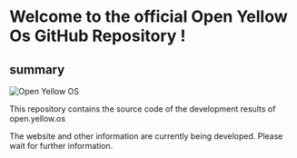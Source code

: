 # Welcome to the official Open Yellow Os GitHub Repository !


## summary

![Open Yellow OS](https://user-images.githubusercontent.com/73892113/158064465-76db4c73-3c7c-4dc9-8673-cb1f1d0cd8a1.png)


This repository contains the source code of the development results of open.yellow.os

The website and other information are currently being developed. Please wait for further information.
